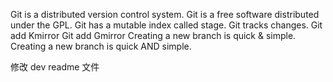 Git is a distributed version control system.
Git is a free software distributed under the GPL.
Git has a mutable index called stage.
Git tracks changes.
Git add Kmirror
Git add Gmirror
Creating a new branch is quick & simple.
Creating a new branch is quick AND simple.

修改 dev readme 文件